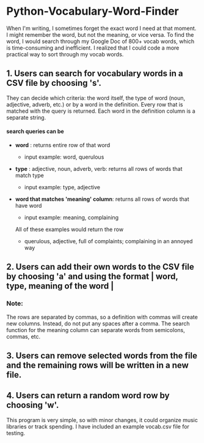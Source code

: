 # Python-Vocabulary-Word-Finder

When I'm writing, I sometimes forget the exact word I need at that moment. I might remember the word, but not the meaning, or vice versa. To find the word, I would search through my Google Doc of 800+ vocab words, which is time-consuming and inefficient. I realized that I could code a more practical way to sort through my vocab words. 


## 1. Users can search for vocabulary words in a CSV file by choosing 's'. 
They can decide which criteria: the word itself, the type of word (noun, adjective, adverb, etc.) or by a word in the definition. Every row that is matched with the query is returned. Each word in the definition column is a separate string. 

#### search queries can be
   - **word** : returns entire row of that word
        - input example:    word, querulous
   - **type** : adjective, noun, adverb, verb: returns all rows of words that match type
        - input example:    type, adjective
   - **word that matches 'meaning' column**: returns all rows of words that have word
        - input example:    meaning, complaining
        
        All of these examples would return the row
        - querulous, adjective, full of complaints; complaining in an annoyed way

## 2. Users can add their own words to the CSV file by choosing 'a' and using the format | word, type, meaning of the word | 

### Note:
The rows are separated by commas, so a definition with commas will create new columns. Instead, do not put any spaces after a comma. The search function for the meaning column can separate words from semicolons, commas, etc. 

## 3. Users can remove selected words from the file and the remaining rows will be written in a new file.

## 4. Users can return a random word row by choosing 'w'.

This program is very simple, so with minor changes, it could organize music libraries or track spending. I have included an example vocab.csv file for testing. 
